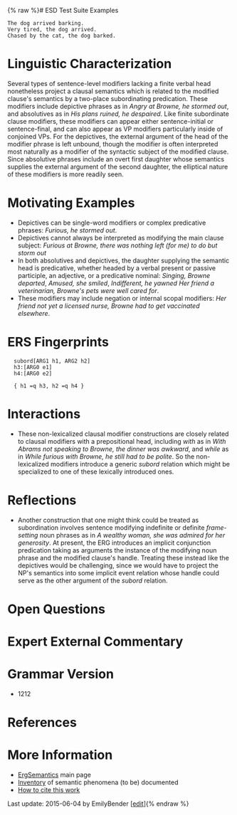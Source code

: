 {% raw %}# ESD Test Suite Examples

    The dog arrived barking.
    Very tired, the dog arrived.
    Chased by the cat, the dog barked.

# Linguistic Characterization

Several types of sentence-level modifiers lacking a finite verbal head
nonetheless project a clausal semantics which is related to the modified
clause's semantics by a two-place subordinating predication. These
modifiers include depictive phrases as in *Angry at Browne, he stormed
out*, and absolutives as in *His plans ruined, he despaired*. Like
finite subordinate clause modifiers, these modifiers can appear either
sentence-initial or sentence-final, and can also appear as VP modifiers
particularly inside of conjoined VPs. For the depictives, the external
argument of the head of the modifier phrase is left unbound, though the
modifier is often interpreted most naturally as a modifier of the
syntactic subject of the modified clause. Since absolutive phrases
include an overt first daughter whose semantics supplies the external
argument of the second daughter, the elliptical nature of these
modifiers is more readily seen.

# Motivating Examples

- Depictives can be single-word modifiers or complex predicative
phrases: *Furious, he stormed out*.
- Depictives cannot always be interpreted as modifying the main clause
subject: *Furious at Browne, there was nothing left (for me) to do
but storm out*
- In both absolutives and depictives, the daughter supplying the
semantic head is predicative, whether headed by a verbal present or
passive participle, an adjective, or a predicative nominal:
*Singing, Browne departed*, *Amused, she smiled*, *Indifferent, he
yawned* *Her friend a veterinarian, Browne's pets were well cared
for*.
- These modifiers may include negation or internal scopal modifiers:
*Her friend not yet a licensed nurse, Browne had to get vaccinated
elsewhere*.

# ERS Fingerprints

      subord[ARG1 h1, ARG2 h2]
      h3:[ARG0 e1]
      h4:[ARG0 e2]
    
      { h1 =q h3, h2 =q h4 }

# Interactions

- These non-lexicalized clausal modifier constructions are closely
related to clausal modifiers with a prepositional head, including
*with* as in *With Abrams not speaking to Browne, the dinner was
awkward*, and *while* as in *While furious with Browne, he still had
to be polite*. So the non-lexicalized modifiers introduce a generic
*subord* relation which might be specialized to one of these
lexically introduced ones.

# Reflections

- Another construction that one might think could be treated as
subordination involves sentence modifying indefinite or definite
*frame-setting* noun phrases as in *A wealthy woman, she was admired
for her generosity*. At present, the ERG introduces an implicit
conjunction predication taking as arguments the instance of the
modifying noun phrase and the modified clause's handle. Treating
these instead like the depictives would be challenging, since we
would have to project the NP's semantics into some implicit event
relation whose handle could serve as the other argument of the
*subord* relation.

# Open Questions

# Expert External Commentary

# Grammar Version

- 1212

# References

# More Information

- [ErgSemantics](https://blog.inductorsoftware.com/docsproto/erg/ErgSemantics) main page
- [Inventory](https://blog.inductorsoftware.com/docsproto/erg/ErgSemantics_Inventory) of semantic phenomena (to be)
documented
- [How to cite this work](https://blog.inductorsoftware.com/docsproto/erg/ErgSemantics_HowToCite)

Last update: 2015-06-04 by EmilyBender [[edit](https://github.com/delph-in/docs/wiki/ErgSemantics_NonAdverbialClausalModifiers/_edit)]{% endraw %}